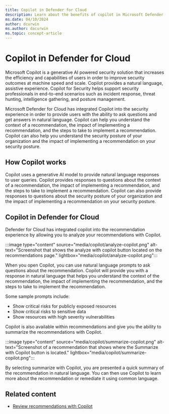```yaml
---
title: Copilot in Defender for Cloud
description: Learn about the benefits of copilot in Microsoft Defender for Cloud and how it applies to analyzing your security posture.
ms.date: 04/10/2024
author: dcurwin
ms.author: dacurwin
ms.topic: concept-article
---
```


# Copilot in Defender for Cloud

Microsoft Copilot is a generative AI powered security solution that increases the efficiency and capabilities of users in order to improve security outcomes at machine speed and scale. Copilot provides a natural language, assistive experience. Copilot for Security helps support security professionals in end-to-end scenarios such as incident response, threat hunting, intelligence gathering, and posture management.

Microsoft Defender for Cloud has integrated Copilot into the security experience in order to provide users with the ability to ask questions and get answers in natural language. Copilot can help you understand the context of a recommendation, the impact of implementing a recommendation, and the steps to take to implement a recommendation. Copilot can also help you understand the security posture of your organization and the impact of implementing a recommendation on your security posture.

## How Copilot works

Copilot uses a generative AI model to provide natural language responses to user queries. Copilot provides responses to questions about the context of a recommendation, the impact of implementing a recommendation, and the steps to take to implement a recommendation. Copilot can also provide responses to questions about the security posture of your organization and the impact of implementing a recommendation on your security posture.

## Copilot in Defender for Cloud

Defender for Cloud has integrated copilot into the recommendation experience by allowing you to analyze your recommendations with Copilot.

:::image type="content" source="media/copilot/analyze-copilot.png" alt-text="Screenshot that shows the analyze with copilot button located on the recommendations page." lightbox="media/copilot/analyze-copilot.png":::

When you open Copilot, you can use natural language prompts to ask questions about the recommendation. Copilot will provide you with a response in natural language that helps you understand the context of the recommendation, the impact of implementing the recommendation, and the steps to take to implement the recommendation.

Some sample prompts include:

- Show critical risks for publicly exposed resources
- Show critical risks to sensitive data
- Show resources with high severity vulnerabilities

Copilot is also available within recommendations and give you the ability to summarize the recommendations with Copilot.

:::image type="content" source="media/copilot/summarize-copilot.png" alt-text="Screenshot of a recommendation that shows where the Summarize with Copilot button is located." lightbox="media/copilot/summarize-copilot.png":::

By selecting summarize with Copilot, you are presented a quick summary of the recommendation in natural language. You can then use Copilot to learn more about the recommendation or remediate it using common language.

## Related content

- [Review recommendations with Copilot](review-with-copilot.md)

